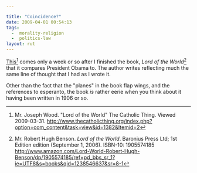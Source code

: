```yaml
---

title: "Coincidence?"
date: 2009-04-01 00:54:13
tags:
  -  morality-religion
  -  politics-law
layout: rut
---
```


[This][this][^20090331-1] comes only a week or so after I finished the book, <em>Lord of the World</em>[^20090331-2] that it compares President Obama to.  The author writes reflecting much the same line of thought that I had as I wrote it.

Other than the fact that the "planes" in the book flap wings, and the references to esperanto, the book *is* rather eerie when you think about it having been written in 1906 or so.

[this]: http://www.thecatholicthing.org/index.php?option=com_content&task=view&id=1382&Itemid=2 "Mr. Joseph Wood.  'Lord of the World' The Catholic Thing.  Viewed 2009-03-31."

[^20090331-1]: Mr. Joseph Wood.  "Lord of the World" The Catholic Thing.  Viewed 2009-03-31.  <http://www.thecatholicthing.org/index.php?option=com_content&task=view&id=1382&Itemid=2>

[^20090331-2]: Mr. Robert Hugh Benson. *Lord of the World*.  Baronius Press Ltd; 1st Edition edition (September 1, 2006).  ISBN-10: 1905574185 <http://www.amazon.com/Lord-World-Robert-Hugh-Benson/dp/1905574185/ref=pd_bbs_sr_1?ie=UTF8&s=books&qid=1238546637&sr=8-1>



